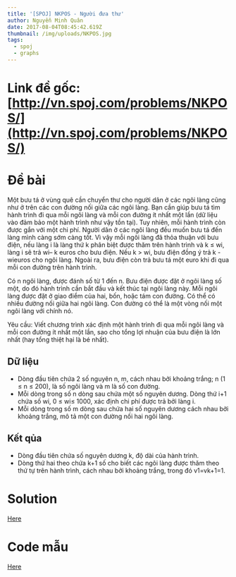 ```yaml
---
title: '[SPOJ] NKPOS - Người đưa thư'
author: Nguyễn Minh Quân
date: 2017-08-04T08:45:42.619Z
thumbnail: /img/uploads/NKPOS.jpg
tags:
  - spoj
  - graphs
---
```


# Link đề gốc: [http://vn.spoj.com/problems/NKPOS/](http://vn.spoj.com/problems/NKPOS/)

# Đề bài

Một bưu tá ở vùng quê cần chuyển thư cho người dân ở các ngôi làng cũng như ở trên các con đường nối giữa các ngôi làng. Bạn cần giúp bưu tá tìm hành trình đi qua mỗi ngôi làng và mỗi con đường ít nhất một lần \(dữ liệu vào đảm bảo một hành trình như vậy tồn tại\). Tuy nhiên, mỗi hành trình còn được gắn với một chi phí. Người dân ở các ngôi làng đều muốn bưu tá đến làng mình càng sớm càng tốt. Vì vậy mỗi ngôi làng đã thỏa thuận với bưu điện, nếu làng i là làng thứ k phân biệt được thăm trên hành trình và k ≤ wi, làng i sẽ trả wi– k euros cho bưu điện. Nếu k &gt; wi, bưu điện đồng ý trả k - wieuros cho ngôi làng. Ngoài ra, bưu điện còn trả bưu tá một euro khi đi qua mỗi con đường trên hành trình.

Có n ngôi làng, được đánh số từ 1 đến n. Bưu điện được đặt ở ngôi làng số một, do đó hành trình cần bắt đầu và kết thúc tại ngôi làng này. Mỗi ngôi làng được đặt ở giao điểm của hai, bốn, hoặc tám con đường. Có thể có nhiều đường nối giữa hai ngôi làng. Con đường có thể là một vòng nối một ngôi làng với chính nó.

Yêu cầu: Viết chương trình xác định một hành trình đi qua mỗi ngôi làng và mỗi con đường ít nhất một lần, sao cho tổng lợi nhuận của bưu điện là lớn nhất \(hay tổng thiệt hại là bé nhất\).

## Dữ liệu

* Dòng đầu tiên chứa 2 số nguyên n, m, cách nhau bởi khoảng trắng; n \(1 ≤ n ≤ 200\), là số ngôi làng và m là số con đường.
* Mỗi dòng trong số n dòng sau chứa một số nguyên dương. Dòng thứ i+1 chứa số wi, 0 ≤ wi≤ 1000, xác định chi phí được trả bởi làng i.
* Mỗi dòng trong số m dòng sau chứa hai số nguyên dương cách nhau bởi khoảng trắng, mô tả một con đường nối hai ngôi làng.

## Kết qủa

* Dòng đầu tiên chứa số nguyên dương k, độ dài của hành trình.
* Dòng thứ hai theo chứa k+1 số cho biết các ngôi làng được thăm theo thứ tự trên hành trình, cách nhau bởi khoảng trắng, trong đó v1=vk+1=1.

# Solution

[Here](http://dataurbia.com/KU1)

# Code mẫu

[Here](http://dataurbia.com/KRi)





